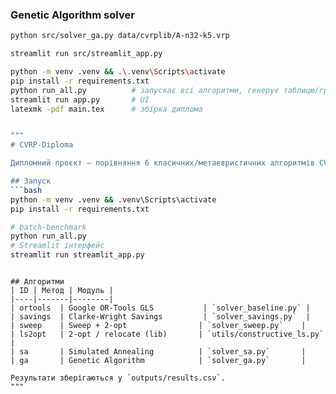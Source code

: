### Genetic Algorithm solver

```bash
python src/solver_ga.py data/cvrplib/A-n32-k5.vrp

streamlit run src/streamlit_app.py

python -m venv .venv && .\.venv\Scripts\activate
pip install -r requirements.txt
python run_all.py          # запускає всі алгоритми, генерує таблицю/графік
streamlit run app.py       # UI
latexmk -pdf main.tex      # збірка диплома


"""
# CVRP‑Diploma

Дипломний проєкт — порівняння 6 класичних/метаевристичних алгоритмів CVRP.

## Запуск
```bash
python -m venv .venv && .venv\Scripts\activate
pip install -r requirements.txt

# batch‑benchmark
python run_all.py
# Streamlit інтерфейс
streamlit run streamlit_app.py
```
```

## Алгоритми
| ID | Метод | Модуль |
|----|-------|--------|
| ortools  | Google OR‑Tools GLS           | `solver_baseline.py` |
| savings  | Clarke‑Wright Savings         | `solver_savings.py`  |
| sweep    | Sweep + 2‑opt                | `solver_sweep.py`    |
| ls2opt   | 2‑opt / relocate (lib)       | `utils/constructive_ls.py` |
| sa       | Simulated Annealing          | `solver_sa.py`       |
| ga       | Genetic Algorithm            | `solver_ga.py`       |

Результати зберігаються у `outputs/results.csv`.
"""